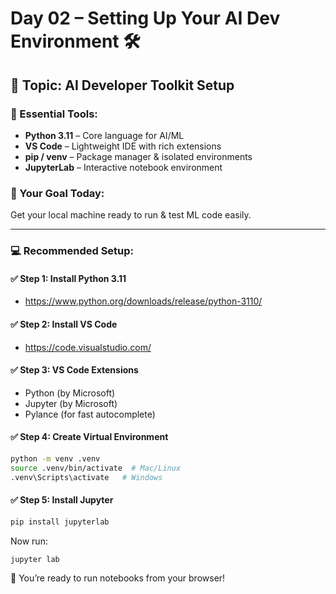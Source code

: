 # Day 02 – Setting Up Your AI Dev Environment 🛠️
## 🧠 Topic: AI Developer Toolkit Setup

### 🧰 Essential Tools:
- **Python 3.11** – Core language for AI/ML
- **VS Code** – Lightweight IDE with rich extensions
- **pip / venv** – Package manager & isolated environments
- **JupyterLab** – Interactive notebook environment

### 🚀 Your Goal Today:
Get your local machine ready to run & test ML code easily.

---

### 💻 Recommended Setup:

#### ✅ Step 1: Install Python 3.11
- https://www.python.org/downloads/release/python-3110/

#### ✅ Step 2: Install VS Code
- https://code.visualstudio.com/

#### ✅ Step 3: VS Code Extensions
- Python (by Microsoft)
- Jupyter (by Microsoft)
- Pylance (for fast autocomplete)

#### ✅ Step 4: Create Virtual Environment
```bash
python -m venv .venv
source .venv/bin/activate  # Mac/Linux
.venv\Scripts\activate   # Windows
```

#### ✅ Step 5: Install Jupyter
```bash
pip install jupyterlab
```

Now run:  
```bash
jupyter lab
```

🧠 You’re ready to run notebooks from your browser!
